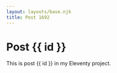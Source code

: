 ```yaml
---
layout: layouts/base.njk
title: Post 1692
---
```


# Post {{ id }}

This is post {{ id }} in my Eleventy project.
